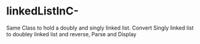 # linkedListInC-
Same Class to hold a doubly and singly linked list. Convert Singly linked list to doubley linked list and reverse, Parse and Display
